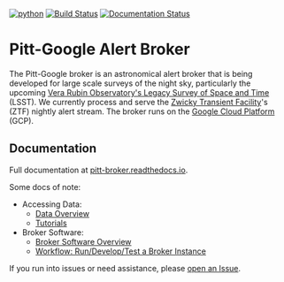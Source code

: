 [![python](https://img.shields.io/badge/python-3.7-g.svg)]()
[![Build Status](https://travis-ci.com/mwvgroup/Pitt-Google-Broker.svg?branch=master)](https://travis-ci.com/mwvgroup/Pitt-Google-Broker)
[![Documentation Status](https://readthedocs.org/projects/pitt-broker/badge/?version=latest)](https://pitt-broker.readthedocs.io/en/latest/?badge=latest)

# Pitt-Google Alert Broker

The Pitt-Google broker is an astronomical alert broker that is being developed for large scale surveys of the night sky, particularly the upcoming [Vera Rubin Observatory's Legacy Survey of Space and Time](https://www.lsst.org/) (LSST).
We currently process and serve the [Zwicky Transient Facility](https://www.ztf.caltech.edu/)'s (ZTF) nightly alert stream.
The broker runs on the [Google Cloud Platform](https://cloud.google.com) (GCP).

## Documentation

Full documentation at [pitt-broker.readthedocs.io](https://pitt-broker.readthedocs.io/).

Some docs of note:
- Accessing Data:
    - [Data Overview](https://pitt-broker.readthedocs.io/en/latest/access-data/overview.html)
    - [Tutorials](https://pitt-broker.readthedocs.io/en/latest/access-data/tutorials.html)
- Broker Software:
    - [Broker Software Overview](https://pitt-broker.readthedocs.io/en/latest/broker-design/broker-overview.html)
    - [Workflow: Run/Develop/Test a Broker Instance](https://pitt-broker.readthedocs.io/en/latest/run-a-broker-instance/test-an-instance.html)

If you run into issues or need assistance, please [open an Issue](https://github.com/mwvgroup/Pitt-Google-Broker/issues).
